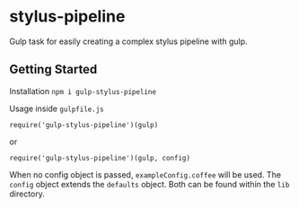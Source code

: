 # stylus-pipeline
Gulp task for easily creating a complex stylus pipeline with gulp.

## Getting Started
Installation
`npm i gulp-stylus-pipeline`

Usage inside `gulpfile.js`

`require('gulp-stylus-pipeline')(gulp)`

or

`require('gulp-stylus-pipeline')(gulp, config)`

When no config object is passed, `exampleConfig.coffee` will be used.
The `config` object extends the `defaults` object.
Both can be found within the `lib` directory.
